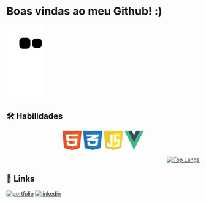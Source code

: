 # Boas vindas ao meu Github! :)

![Snake animation](https://github.com/Thiagoorrico/Thiagoorrico/blob/output/github-contribution-grid-snake.svg)

## 🛠 Habilidades
<div align="center">
  
<img class="img" src="assets/img/html-1.svg" alt="Logo Html" width="50" height="50"/>
<img class="img" src="assets/img/css-3.svg" alt="Logo CSS" width="50" height="50"/>
<img class="img" src="assets/img/javascript-1.svg" alt="Logo JavaScript" width="50" height="50"/>
<img class="img" src="assets/img/vue-9.svg" alt="Logo Vue.js" width="50" height="50"/>

</div>

<div align="right" display="flex">

  [![Top Langs](https://github-readme-stats.vercel.app/api/top-langs/?username=thiagoorrico&layout=donut)](https://github.com/anuraghazra/github-readme-stats)

</div>


## 🔗 Links
<div align="left">
  
[![portfolio](https://img.shields.io/badge/my_portfolio-000?style=for-the-badge&logo=ko-fi&logoColor=white)](https://thiagoorrico.github.io)
[![linkedin](https://img.shields.io/badge/linkedin-0A66C2?style=for-the-badge&logo=linkedin&logoColor=white)](https://www.linkedin.com/in/thiagoorrico/)

</div>

